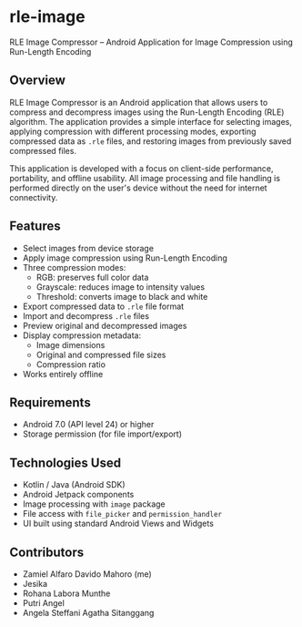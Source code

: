 # rle-image
RLE Image Compressor – Android Application for Image Compression using Run-Length Encoding

## Overview

RLE Image Compressor is an Android application that allows users to compress and decompress images using the Run-Length Encoding (RLE) algorithm. The application provides a simple interface for selecting images, applying compression with different processing modes, exporting compressed data as `.rle` files, and restoring images from previously saved compressed files.

This application is developed with a focus on client-side performance, portability, and offline usability. All image processing and file handling is performed directly on the user's device without the need for internet connectivity.

## Features

- Select images from device storage
- Apply image compression using Run-Length Encoding
- Three compression modes:
  - RGB: preserves full color data
  - Grayscale: reduces image to intensity values
  - Threshold: converts image to black and white
- Export compressed data to `.rle` file format
- Import and decompress `.rle` files
- Preview original and decompressed images
- Display compression metadata:
  - Image dimensions
  - Original and compressed file sizes
  - Compression ratio
- Works entirely offline

## Requirements

- Android 7.0 (API level 24) or higher
- Storage permission (for file import/export)

## Technologies Used

- Kotlin / Java (Android SDK)
- Android Jetpack components
- Image processing with `image` package
- File access with `file_picker` and `permission_handler`
- UI built using standard Android Views and Widgets

## Contributors
- Zamiel Alfaro Davido Mahoro (me)
- Jesika
- Rohana Labora Munthe
- Putri Angel
- Angela Steffani Agatha Sitanggang
